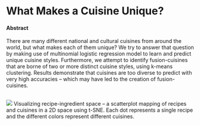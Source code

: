 # What Makes a Cuisine Unique?

#### Abstract
There are many different national and cultural cuisines from around the world, but what makes each of them unique? We try to answer that question by making use of multinomial logistic regression model to learn and predict unique cuisine styles. Furthermore, we attempt to identify fusion-cuisines that are borne of two or more distinct cuisine styles, using k-means clustering. Results demonstrate that cuisines are too diverse to predict with very high accuracies – which may have led to the creation of fusion-cuisines.
##
![][recipe-data-visual]
Visualizing recipe-ingredient space – a scatterplot mapping of recipes and cuisines in a 2D space using t-SNE. Each dot represents a single recipe and the different colors represent different cuisines.

[recipe-data-visual]: https://github.com/SunayaShivakumar/Unique-Cuisines/blob/master/figures/fig04.png
